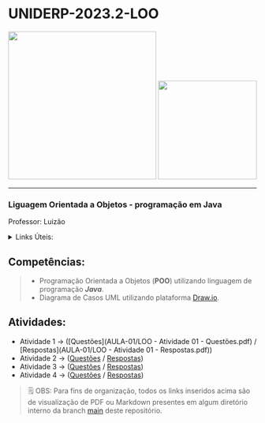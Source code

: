 # UNIDERP-2023.2-LOO
<img src="https://blog.uniderp.com.br/wp-content/uploads/2019/11/logo-uniderp-png-4.png" width=300>
<img src="https://marcas-logos.net/wp-content/uploads/2020/11/Java-logo.png" width=200>

----

### Liguagem Orientada a Objetos - programação em Java

Professor: Luizão

<details>
  <summary>Links Úteis:</summary>

  * Item 1
    * Subitem 1.1
    * Subitem 1.2
  * Item 2
    * Subitem 2.1
      * Subitem 2.1.1
      * Subitem 2.1.2
  * Item 3
</details>

## Competências:
> - Programação Orientada a Objetos (**POO**) utilizando linguagem de programação ***Java***.<br>
> - Diagrama de Casos UML utilizando plataforma [Draw.io](https://app.diagrams.net/).<br>

## Atividades:
<!-- Template para inserir novo: -->
<!-- > -  Atividade x -> ([Questões]() / [Respostas]())<br> -->
 -  Atividade 1 -> ([Questões](AULA-01/LOO - Atividade 01 - Questões.pdf) / [Respostas](AULA-01/LOO - Atividade 01 - Respostas.pdf))<br>
 -  Atividade 2 -> ([Questões](https://github.com/diogoJoseFreitas/UNIDERP-2023.2-LOO/blob/main/AULA-02/LOO%20-%20Atividade%2002%20-%20Quest%C3%B5es.pdf) / [Respostas](https://github.com/diogoJoseFreitas/UNIDERP-2023.2-LOO/blob/main/AULA-02/LOO%20-%20Atividade%2002%20-%20Respostas.pdf))<br>
 -  Atividade 3 -> ([Questões](https://github.com/diogoJoseFreitas/UNIDERP-2023.2-LOO/blob/main/AULA-03/LOO%20-%20Atividade%2003%20-%20Quest%C3%B5es.pdf) / [Respostas](https://github.com/diogoJoseFreitas/UNIDERP-2023.2-LOO/blob/main/AULA-03/README.md))<br>
 -  Atividade 4 -> ([Questões](https://github.com/diogoJoseFreitas/UNIDERP-2023.2-LOO/blob/main/AULA-03/LOO%20-%20Atividade%2003%20-%20Quest%C3%B5es.pdf) / [Respostas](https://github.com/diogoJoseFreitas/UNIDERP-2023.2-LOO/blob/main/AULA-03/README.md))<br>

>🗒️ OBS: Para fins de organização, todos os links inseridos acima são de visualização de PDF ou Markdown presentes em algum diretório interno da branch [main](https://github.com/diogoJoseFreitas/UNIDERP-2023.2-LOO/tree/main) deste repositório.
